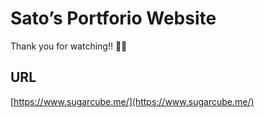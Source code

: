 # Sato’s Portforio Website

Thank you for watching!! 👀✨

## URL

[https://www.sugarcube.me/](https://www.sugarcube.me/)
